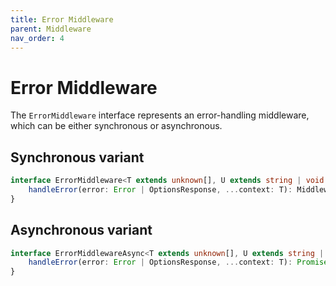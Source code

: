 ```yaml
---
title: Error Middleware
parent: Middleware
nav_order: 4
---
```


# Error Middleware

The `ErrorMiddleware` interface represents an error-handling middleware, which can be either synchronous or asynchronous.

## Synchronous variant

```typescript
interface ErrorMiddleware<T extends unknown[], U extends string | void = SpecialNextParam> {
    handleError(error: Error | OptionsResponse, ...context: T): MiddlewareResult<U>;
}
```

## Asynchronous variant

```typescript
interface ErrorMiddlewareAsync<T extends unknown[], U extends string | void = SpecialNextParam> {
    handleError(error: Error | OptionsResponse, ...context: T): Promise<MiddlewareResult<U>>;
}
